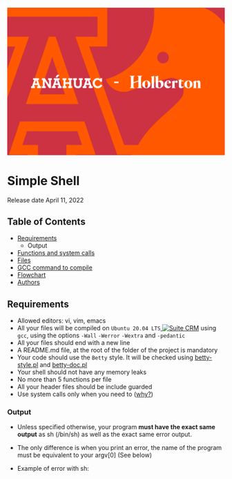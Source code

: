 ![image](imagen/holberton_mayab.png)
<h1>Simple Shell</h1>
Release date April 11, 2022
</p>

## Table of Contents
* [Requirements](#Requirements)
    * Output
* [Functions and system calls](#functions-and-system-calls)
* [Files](#Files)
* [GCC command to compile](#gcc-command-to-compile)
* [Flowchart](#flowchart)
* [Authors](#authors)

## Requirements
 * Allowed editors: vi, vim, emacs
 * All your files will be compiled on `Ubuntu 20.04 LTS`<a href="https://ubuntu.com/" target="_blank"> <img height="" src="https://img.shields.io/static/v1?label=&message=Ubuntu&color=E95420&logo=Ubuntu&logoColor=E95420&labelColor=2F333A" alt="Suite CRM"></a> using `gcc`, using the options `-Wall` `-Werror` `-Wextra` and `-pedantic`
 * All your files should end with a new line
 * A README.md file, at the root of the folder of the project is mandatory
 * Your code should use the `Betty` style. It will be checked using [betty-style.pl](https://github.com/holbertonschool/Betty/blob/master/betty-style.pl) and [betty-doc.pl](https://github.com/holbertonschool/Betty/blob/master/betty-doc.pl)
 * Your shell should not have any memory leaks
 * No more than 5 functions per file
 * All your header files should be include guarded
 * Use system calls only when you need to ([why?](https://www.quora.com/Why-are-system-calls-expensive-in-operating-systems))

 ### Output
* Unless specified otherwise, your program **must have the exact same output** as sh (/bin/sh) as well as the exact same error output.
* The only difference is when you print an error, the name of the program must be equivalent to your argv[0] (See below)

* Example of error with sh:
